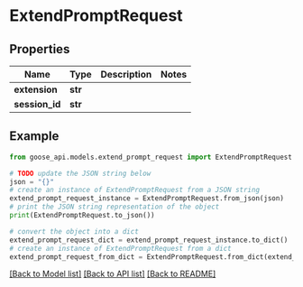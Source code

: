 # ExtendPromptRequest


## Properties

Name | Type | Description | Notes
------------ | ------------- | ------------- | -------------
**extension** | **str** |  | 
**session_id** | **str** |  | 

## Example

```python
from goose_api.models.extend_prompt_request import ExtendPromptRequest

# TODO update the JSON string below
json = "{}"
# create an instance of ExtendPromptRequest from a JSON string
extend_prompt_request_instance = ExtendPromptRequest.from_json(json)
# print the JSON string representation of the object
print(ExtendPromptRequest.to_json())

# convert the object into a dict
extend_prompt_request_dict = extend_prompt_request_instance.to_dict()
# create an instance of ExtendPromptRequest from a dict
extend_prompt_request_from_dict = ExtendPromptRequest.from_dict(extend_prompt_request_dict)
```
[[Back to Model list]](../README.md#documentation-for-models) [[Back to API list]](../README.md#documentation-for-api-endpoints) [[Back to README]](../README.md)


